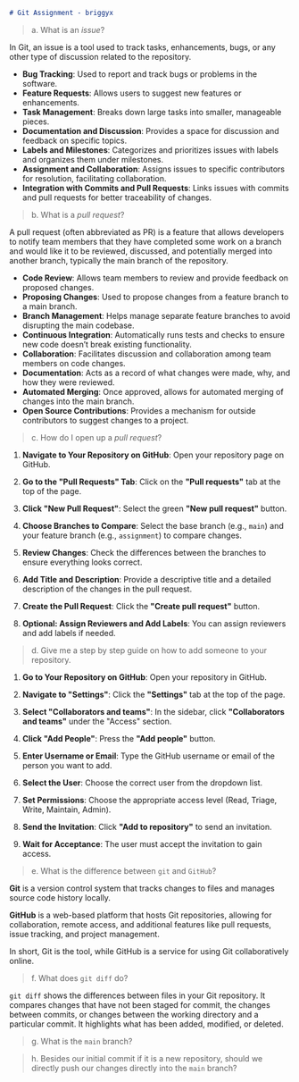 ```markdown
# Git Assignment - briggyx
```

> a. What is an _issue_?

In Git, an issue is a tool used to track tasks, enhancements, bugs, or any other type of discussion related to the repository.

- **Bug Tracking**: Used to report and track bugs or problems in the software.
- **Feature Requests**: Allows users to suggest new features or enhancements.
- **Task Management**: Breaks down large tasks into smaller, manageable pieces.
- **Documentation and Discussion**: Provides a space for discussion and feedback on specific topics.
- **Labels and Milestones**: Categorizes and prioritizes issues with labels and organizes them under milestones.
- **Assignment and Collaboration**: Assigns issues to specific contributors for resolution, facilitating collaboration.
- **Integration with Commits and Pull Requests**: Links issues with commits and pull requests for better traceability of changes.

> b. What is a _pull request_?

A pull request (often abbreviated as PR) is a feature that allows developers to notify team members that they have completed some work on a branch and would like it to be reviewed, discussed, and potentially merged into another branch, typically the main branch of the repository.

- **Code Review**: Allows team members to review and provide feedback on proposed changes.
- **Proposing Changes**: Used to propose changes from a feature branch to a main branch.
- **Branch Management**: Helps manage separate feature branches to avoid disrupting the main codebase.
- **Continuous Integration**: Automatically runs tests and checks to ensure new code doesn’t break existing functionality.
- **Collaboration**: Facilitates discussion and collaboration among team members on code changes.
- **Documentation**: Acts as a record of what changes were made, why, and how they were reviewed.
- **Automated Merging**: Once approved, allows for automated merging of changes into the main branch.
- **Open Source Contributions**: Provides a mechanism for outside contributors to suggest changes to a project.

> c. How do I open up a _pull request_?

1. **Navigate to Your Repository on GitHub**: Open your repository page on GitHub.

2. **Go to the "Pull Requests" Tab**: Click on the **"Pull requests"** tab at the top of the page.

3. **Click "New Pull Request"**: Select the green **"New pull request"** button.

4. **Choose Branches to Compare**: Select the base branch (e.g., `main`) and your feature branch (e.g., `assignment`) to compare changes.

5. **Review Changes**: Check the differences between the branches to ensure everything looks correct.

6. **Add Title and Description**: Provide a descriptive title and a detailed description of the changes in the pull request.

7. **Create the Pull Request**: Click the **"Create pull request"** button.

8. **Optional: Assign Reviewers and Add Labels**: You can assign reviewers and add labels if needed.

> d. Give me a step by step guide on how to add someone to your repository.

1. **Go to Your Repository on GitHub**: Open your repository in GitHub.

2. **Navigate to "Settings"**: Click the **"Settings"** tab at the top of the page.

3. **Select "Collaborators and teams"**: In the sidebar, click **"Collaborators and teams"** under the "Access" section.

4. **Click "Add People"**: Press the **"Add people"** button.

5. **Enter Username or Email**: Type the GitHub username or email of the person you want to add.

6. **Select the User**: Choose the correct user from the dropdown list.

7. **Set Permissions**: Choose the appropriate access level (Read, Triage, Write, Maintain, Admin).

8. **Send the Invitation**: Click **"Add to repository"** to send an invitation.

9. **Wait for Acceptance**: The user must accept the invitation to gain access.

> e. What is the difference between `git` and `GitHub`?

**Git** is a version control system that tracks changes to files and manages source code history locally. 

**GitHub** is a web-based platform that hosts Git repositories, allowing for collaboration, remote access, and additional features like pull requests, issue tracking, and project management. 

In short, Git is the tool, while GitHub is a service for using Git collaboratively online.

> f. What does `git diff` do?

`git diff` shows the differences between files in your Git repository. It compares changes that have not been staged for commit, the changes between commits, or changes between the working directory and a particular commit. It highlights what has been added, modified, or deleted.

> g. What is the `main` branch?

> h. Besides our initial commit if it is a new repository, should we directly push our changes directly into the `main` branch?